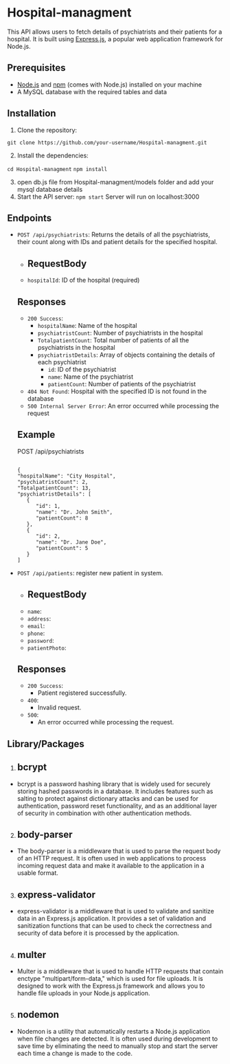 # Hospital-managment

This API allows users to fetch details of psychiatrists and their patients for a hospital. It is built using [Express.js](https://expressjs.com/), a popular web application framework for Node.js.

## Prerequisites

- [Node.js](https://nodejs.org/) and [npm](https://www.npmjs.com/) (comes with Node.js) installed on your machine
- A MySQL database with the required tables and data

## Installation

1. Clone the repository:

`git clone https://github.com/your-username/Hospital-managment.git`

2. Install the dependencies:

`cd Hospital-managment`
`npm install`

3. open db.js file from Hospital-managment/models folder and add your mysql database details
4. Start the API server:
   `npm start`
   Server will run on localhost:3000
   

## Endpoints

- `POST /api/psychiatrists`: Returns the details of all the psychiatrists, their count along with IDs and patient details for the specified hospital.

   - ## RequestBody

   - `hospitalId`: ID of the hospital (required)

   ## Responses

   - `200 Success`:
     - `hospitalName`: Name of the hospital
     - `psychiatristCount`: Number of psychiatrists in the hospital
     - `TotalpatientCount`: Total number of patients of all the psychiatrists in the hospital
     - `psychiatristDetails`: Array of objects containing the details of each psychiatrist
       - `id`: ID of the psychiatrist
       - `name`: Name of the psychiatrist
       - `patientCount`: Number of patients of the psychiatrist
   - `404 Not Found`: Hospital with the specified ID is not found in the database
   - `500 Internal Server Error`: An error occurred while processing the request

   ## Example

   POST /api/psychiatrists
   ```

   {
   "hospitalName": "City Hospital",
   "psychiatristCount": 2,
   "TotalpatientCount": 13,
   "psychiatristDetails": [
      {
         "id": 1,
         "name": "Dr. John Smith",
         "patientCount": 8
      },
      {
         "id": 2,
         "name": "Dr. Jane Doe",
         "patientCount": 5
      }
   ]
   ```
- `POST /api/patients`: register new patient in system.
   - ## RequestBody
   - `name`:
   - `address`:
   - `email`:
   - `phone`:
   - `password`:
   - `patientPhoto`:

   ## Responses
   - `200 Success`:
      - Patient registered successfully.
   - `400`:
      - Invalid request.
   - `500`:
      - An error occurred while processing the request.

## Library/Packages
   1. ## bcrypt
   - bcrypt is a password hashing library that is widely used for securely storing hashed passwords in a database. It includes features such as salting to protect against dictionary attacks and can be used for authentication, password reset functionality, and as an additional layer of security in combination with other authentication methods.
   2. ## body-parser
   - The body-parser is a middleware that is used to parse the request body of an HTTP request. It is often used in web applications to process incoming request data and make it available to the application in a usable format.
   3. ## express-validator
   - express-validator is a middleware that is used to validate and sanitize data in an Express.js application. It provides a set of validation and sanitization functions that can be used to check the correctness and security of data before it is processed by the application.
   4. ## multer
   - Multer is a middleware that is used to handle HTTP requests that contain enctype "multipart/form-data," which is used for file uploads. It is designed to work with the Express.js framework and allows you to handle file uploads in your Node.js application.
   5. ## nodemon
   - Nodemon is a utility that automatically restarts a Node.js application when file changes are detected. It is often used during development to save time by eliminating the need to manually stop and start the server each time a change is made to the code.
  
   


